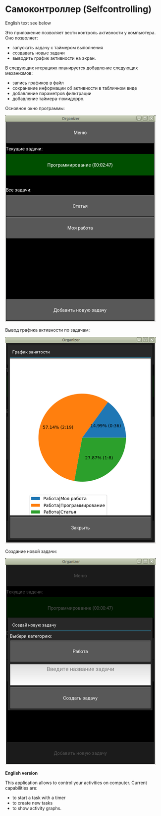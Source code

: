 Самоконтроллер (Selfcontrolling)
=================================

English text see below

Это приложение позволяет вести контроль активности у компьютера. Оно позволяет:
* запускать задачу с таймером выполнения
* создавать новые задачи
* выводить график активности на экран.

В следующих итерациях планируется добавление следующих механизмов:
* запись графиков в файл
* сохранение информации об активности в табличном виде
* добавление параметров фильтрации
* добавление таймера-помидорро.

Основное окно программы:

![Основное окно программы](screenshots/main_window.png)

Вывод графика активности по задачам:

![График активности за день](screenshots/business_graph.png)

Создание новой задачи:

![Создание новой задачи](screenshots/task_creation_popup.png)

**English version**

This application allows to control your activities on computer. Current
capabilities are:
* to start a task with a timer
* to create new tasks
* to show activity graphs.




